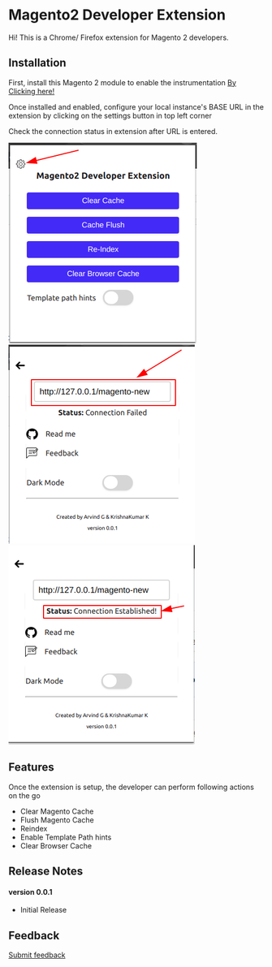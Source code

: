 # Magento2 Developer Extension

Hi! This is a Chrome/ Firefox extension for Magento 2 developers. 

## Installation

First, install this Magento 2 module to enable the instrumentation 
[By Clicking here!](https://github.com/IncognitoGeeks/m2-module-igeeks-browser-ext)


Once installed and enabled, configure your local instance's BASE URL in the extension by clicking on the settings button in top left corner

Check the connection status in extension after URL is entered.

![alt text](https://github.com/G-Arvind/Magento-Chrome-Extension/blob/develop/Chrome_Ext/screen_shots/chrome_ext_settings.png "Settings")
![alt text](https://github.com/G-Arvind/Magento-Chrome-Extension/blob/develop/Chrome_Ext/screen_shots/chrome_ext_url.png "Url")
![alt text](https://github.com/G-Arvind/Magento-Chrome-Extension/blob/develop/Chrome_Ext/screen_shots/chrome_ext_status.png "Connection")


## Features

Once the extension is setup, the developer can perform following actions on the go

 - Clear Magento Cache
 - Flush Magento Cache
 - Reindex
 - Enable Template Path hints
 - Clear Browser Cache
## Release Notes
#### version 0.0.1
 - Initial Release

## Feedback

[Submit feedback](https://docs.google.com/forms/d/e/1FAIpQLScy4YFGFdNUtaYKDWZIsGWZte_SFZVxXdpDeKhqf8RP_sE2fw/viewform)

